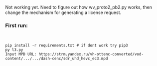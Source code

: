 Not working yet.
Need to figure out how wv_proto2_pb2.py works, then change the mechanism for generating a license request.
<h3>First run: </h3><br>

```
pip install -r requirements.txt # if dont work try pip3
py l3.py
Input MPD URL: https://strm.yandex.ru/vh-ottenc-converted/vod-content/.../.../dash-cenc/sdr_uhd_hevc_ec3.mpd
```